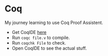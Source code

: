 # Coq

My journey learning to use Coq Proof Assistent.

- Get CoqIDE [here](https://coq.inria.fr/download)
- Run `coqc file.v` to compile.
- Run `coqchk File` to check.
- Open CoqIDE to see the actual stuff.
